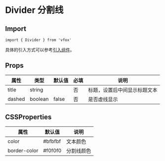 # Divider 分割线

## Import

```
import { Divider } from 'vfox'
```

具体的引入方式可以参考[引入组件](../index.md#引入组件)。

## Props

| 属性   | 类型    | 默认值 | 必填 | 说明                         |
| ------ | ------- | ------ | ---- | ---------------------------- |
| title  | string  |        | 否   | 标题，设置后中间显示标题文本 |
| dashed | boolean | false  | 否   | 是否虚线显示                 |

## CSSProperties

| 属性         | 默认值  | 说明       |
| ------------ | ------- | ---------- |
| color        | #bfbfbf | 文本颜色   |
| border-color | #f0f0f0 | 分割线颜色 |
